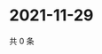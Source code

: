# 2021-11-29

共 0 条

<!-- BEGIN WEIBO -->
<!-- 最后更新时间 Mon Nov 29 2021 19:12:29 GMT+0800 (China Standard Time) -->

<!-- END WEIBO -->
